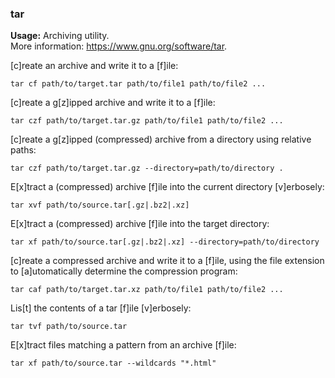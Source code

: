 ### tar

**Usage:** Archiving utility. <br />
More information: https://www.gnu.org/software/tar. <br />

[c]reate an archive and write it to a [f]ile:

```
tar cf path/to/target.tar path/to/file1 path/to/file2 ...
```

[c]reate a g[z]ipped archive and write it to a [f]ile:

```
tar czf path/to/target.tar.gz path/to/file1 path/to/file2 ...
```

[c]reate a g[z]ipped (compressed) archive from a directory using relative paths:

```
tar czf path/to/target.tar.gz --directory=path/to/directory .
```

E[x]tract a (compressed) archive [f]ile into the current directory [v]erbosely:

```
tar xvf path/to/source.tar[.gz|.bz2|.xz]
```

E[x]tract a (compressed) archive [f]ile into the target directory:

```
tar xf path/to/source.tar[.gz|.bz2|.xz] --directory=path/to/directory
```

[c]reate a compressed archive and write it to a [f]ile, using the file extension to [a]utomatically determine the compression program:

```
tar caf path/to/target.tar.xz path/to/file1 path/to/file2 ...
```

Lis[t] the contents of a tar [f]ile [v]erbosely:

```
tar tvf path/to/source.tar
```

E[x]tract files matching a pattern from an archive [f]ile:

```
tar xf path/to/source.tar --wildcards "*.html"
```
